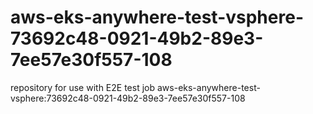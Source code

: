 # aws-eks-anywhere-test-vsphere-73692c48-0921-49b2-89e3-7ee57e30f557-108
repository for use with E2E test job aws-eks-anywhere-test-vsphere:73692c48-0921-49b2-89e3-7ee57e30f557-108

